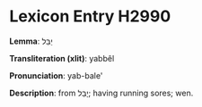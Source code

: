 # Lexicon Entry H2990

**Lemma**: יַבֵּל

**Transliteration (xlit)**: yabbêl

**Pronunciation**: yab-bale'

**Description**:
from יָבַל; having running sores; wen.
